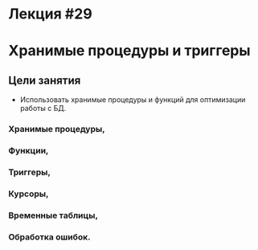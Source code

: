 # Лекция #29

# Хранимые процедуры и триггеры

## Цели занятия

* Использовать хранимые процедуры и функций для оптимизации работы с БД.

### Хранимые процедуры, 
### Функции, 
### Триггеры, 
### Курсоры, 
### Временные таблицы, 
### Обработка ошибок.

